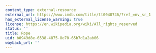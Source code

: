 ```yaml
---
content_type: external-resource
external_url: https://www.imdb.com/title/tt0040746/?ref_=nv_sr_1
has_external_license_warning: true
license: https://en.wikipedia.org/wiki/All_rights_reserved
status: ''
title: Rope
uid: b0949d8e-6538-4875-8e70-65b7d1a2ab06
wayback_url: ''
---
```

